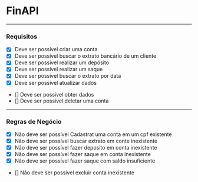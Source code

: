 # FinAPI

---

### Requisitos

- [x] Deve ser possível criar uma conta
- [x] Deve ser possível buscar o extrato bancário de um cliente
- [x] Deve ser possível realizar um depósito
- [x] Deve ser possível realizar um saque
- [x] Deve ser possível buscar o extrato por data
- [x] Deve ser possível atualizar dados
- [] Deve ser possível obter dados
- [] Deve ser possível deletar uma conta

---

### Regras de Negócio

- [x] Não deve ser possível Cadastrat uma conta em um cpf existente
- [x] Não deve ser possível buscar extrato em conte inexistente
- [x] Não deve ser possível fazer deposito em conta inexistente
- [x] Não deve ser possível fazer saque em conta inexistente
- [x] Não deve ser possível fazer saque com saldo insuficiente
- [] Não deve ser possível excluir conta inexistente
